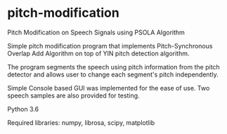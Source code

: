# pitch-modification
Pitch Modification on Speech Signals using PSOLA Algorithm

Simple pitch modification program that implements Pitch-Synchronous Overlap Add Algorithm on top of YIN pitch detection algorithm. 

The program segments the speech using pitch information from the pitch detector and allows user to change each segment's pitch independently.

Simple Console based GUI was implemented for the ease of use. Two speech samples are also provided for testing.

Python 3.6

Required libraries: numpy, librosa, scipy, matplotlib
